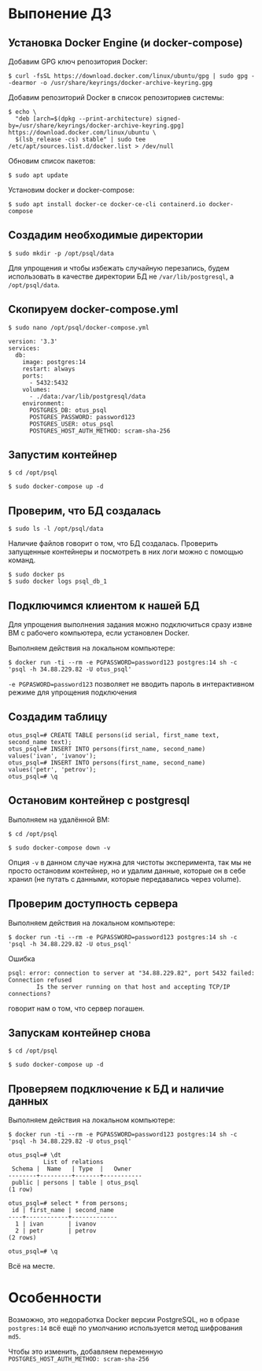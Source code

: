 # Выпонение ДЗ

## Установка Docker Engine (и docker-compose)
Добавим GPG ключ репозитория Docker:
```
$ curl -fsSL https://download.docker.com/linux/ubuntu/gpg | sudo gpg --dearmor -o /usr/share/keyrings/docker-archive-keyring.gpg
```

Добавим репозиторий Docker в список репозиториев системы:
```
$ echo \
  "deb [arch=$(dpkg --print-architecture) signed-by=/usr/share/keyrings/docker-archive-keyring.gpg] https://download.docker.com/linux/ubuntu \
  $(lsb_release -cs) stable" | sudo tee /etc/apt/sources.list.d/docker.list > /dev/null
```

Обновим список пакетов:
```
$ sudo apt update
```

Установим docker и docker-compose:
```
$ sudo apt install docker-ce docker-ce-cli containerd.io docker-compose
```

## Создадим необходимые директории

```
$ sudo mkdir -p /opt/psql/data
```

Для упрощения и чтобы избежать случайную перезапись, будем использовать в качестве директории БД не `/var/lib/postgresql`, а `/opt/psql/data`.

## Скопируем docker-compose.yml

```
$ sudo nano /opt/psql/docker-compose.yml
```

```
version: '3.3'
services:
  db:
    image: postgres:14
    restart: always
    ports:
      - 5432:5432
    volumes:
      - ./data:/var/lib/postgresql/data
    environment:
      POSTGRES_DB: otus_psql
      POSTGRES_PASSWORD: password123
      POSTGRES_USER: otus_psql
      POSTGRES_HOST_AUTH_METHOD: scram-sha-256
```

## Запустим контейнер

```
$ cd /opt/psql

$ sudo docker-compose up -d
```

## Проверим, что БД создалась

```
$ sudo ls -l /opt/psql/data
```

Наличие файлов говорит о том, что БД создалась.
Проверить запущенные контейнеры и посмотреть в них логи можно с помощью команд.

```
$ sudo docker ps
$ sudo docker logs psql_db_1
```

## Подключимся клиентом к нашей БД

Для упрощения выполнения задания можно подключиться сразу извне ВМ с рабочего компьютера, если установлен Docker.


Выполняем действия на локальном компьютере:
```
$ docker run -ti --rm -e PGPASSWORD=password123 postgres:14 sh -c 'psql -h 34.88.229.82 -U otus_psql'
```

`-e PGPASWORD=password123` позволяет не вводить пароль в интерактивном режиме для упрощения подключения

## Создадим таблицу

```
otus_psql=# CREATE TABLE persons(id serial, first_name text, second_name text);
otus_psql=# INSERT INTO persons(first_name, second_name) values('ivan', 'ivanov');
otus_psql=# INSERT INTO persons(first_name, second_name) values('petr', 'petrov');
otus_psql=# \q
```

## Остановим контейнер с postgresql

Выполняем на удалённой ВМ:

```
$ cd /opt/psql

$ sudo docker-compose down -v
```

Опция `-v` в данном случае нужна для чистоты эксперимента, так мы не просто остановим контейнер, но и удалим данные, которые он в себе хранил (не путать с данными, которые передавались через volume).

## Проверим доступность сервера

Выполняем действия на локальном компьютере:
```
$ docker run -ti --rm -e PGPASSWORD=password123 postgres:14 sh -c 'psql -h 34.88.229.82 -U otus_psql'
```

Ошибка
```
psql: error: connection to server at "34.88.229.82", port 5432 failed: Connection refused
        Is the server running on that host and accepting TCP/IP connections?
```
говорит нам о том, что сервер погашен.

## Запускам контейнер снова

```
$ cd /opt/psql

$ sudo docker-compose up -d
```

## Проверяем подключение к БД и наличие данных


Выполняем действия на локальном компьютере:
```
$ docker run -ti --rm -e PGPASSWORD=password123 postgres:14 sh -c 'psql -h 34.88.229.82 -U otus_psql'
```
```
otus_psql=# \dt
          List of relations
 Schema |  Name   | Type  |   Owner   
--------+---------+-------+-----------
 public | persons | table | otus_psql
(1 row)
```
```
otus_psql=# select * from persons;
 id | first_name | second_name 
----+------------+-------------
  1 | ivan       | ivanov
  2 | petr       | petrov
(2 rows)

otus_psql=# \q
```

Всё на месте.


# Особенности

Возможно, это недоработка Docker версии PostgreSQL, но в образе `postgres:14` всё ещё по умолчанию используется метод шифрования `md5`.

Чтобы это изменить, добавляем переменную `POSTGRES_HOST_AUTH_METHOD: scram-sha-256`